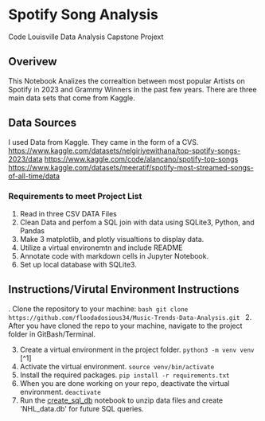 
# Spotify Song Analysis
Code Louisville Data Analysis Capstone Projext


## Overivew
This Notebook Analizes the correaltion between most popular Artists on Spotify in 2023 and Grammy Winners in the past few years. There are three main data sets that come from Kaggle.


## Data Sources
I used Data from Kaggle. They came in the form of a CVS.
https://www.kaggle.com/datasets/nelgiriyewithana/top-spotify-songs-2023/data
https://www.kaggle.com/code/alancano/spotify-top-songs
https://www.kaggle.com/datasets/meeratif/spotify-most-streamed-songs-of-all-time/data


### Requirements to meet Project List
1. Read in three CSV DATA Files
2. Clean Data and perfom a SQL join with data using SQLite3, Python, and Pandas
3. Make 3 matplotlib, and plotly visualtions to display data.
4. Utilize a virtual environemtn and include README
5. Annotate code with markdown cells in Jupyter Notebook.
6. Set up local database with SQLite3.



## Instructions/Virutal Environment Instructions
. Clone the repository to your machine:
    ```bash
    git clone https://github.com/floodadosious34/Music-Trends-Data-Analysis.git
    ```
2. After you have cloned the repo to your machine, navigate to the project 
folder in GitBash/Terminal.

3. Create a virtual environment in the project folder. `python3 -m venv venv` [^1]
4. Activate the virtual environment. `source venv/bin/activate`
5. Install the required packages. `pip install -r requirements.txt`
6. When you are done working on your repo, deactivate the virtual environment. 
`deactivate`
7. Run the [create_sql_db](create_sql_db.ipynb) notebook to unzip data files and create 'NHL_data.db' for future SQL queries.
 


